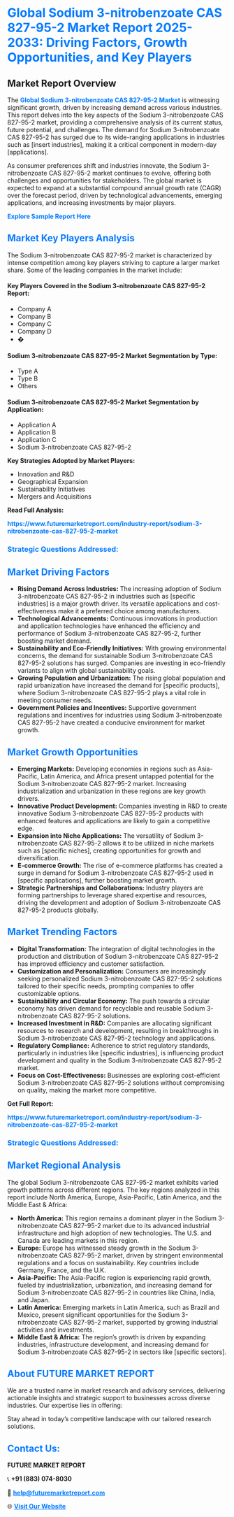 <h1 style="color: #007BFF;">Global Sodium 3-nitrobenzoate CAS 827-95-2 Market Report 2025-2033: Driving Factors, Growth Opportunities, and Key Players</h1>

<section id="overview">
<h2>Market Report Overview</h2>
<p>The <a href="https://www.futuremarketreport.com/industry-report/sodium-3-nitrobenzoate-cas-827-95-2-market" style="color: #007BFF; text-decoration: none;"><strong>Global Sodium 3-nitrobenzoate CAS 827-95-2 Market</strong></a> is witnessing significant growth, driven by increasing demand across various industries. This report delves into the key aspects of the Sodium 3-nitrobenzoate CAS 827-95-2 market, providing a comprehensive analysis of its current status, future potential, and challenges. The demand for Sodium 3-nitrobenzoate CAS 827-95-2 has surged due to its wide-ranging applications in industries such as [insert industries], making it a critical component in modern-day [applications].</p>
<p>As consumer preferences shift and industries innovate, the Sodium 3-nitrobenzoate CAS 827-95-2 market continues to evolve, offering both challenges and opportunities for stakeholders. The global market is expected to expand at a substantial compound annual growth rate (CAGR) over the forecast period, driven by technological advancements, emerging applications, and increasing investments by major players.</p>
</section>

<section id="overview">
<p><a href="https://www.futuremarketreport.com/request-sample/reportId=120596" style="color: #007BFF; text-decoration: none;"><strong>Explore Sample Report Here</strong></a></p>
</section>

<section id="key-players">
<h2 style="color: #007BFF;">Market Key Players Analysis</h2>
<p>The Sodium 3-nitrobenzoate CAS 827-95-2 market is characterized by intense competition among key players striving to capture a larger market share. Some of the leading companies in the market include:</p>
<h4>Key Players Covered in the Sodium 3-nitrobenzoate CAS 827-95-2 Report:</h4>
<ul><li>Company A</li><li>Company B</li><li>Company C</li><li>Company D</li><li>�</li></ul>
<h4>Sodium 3-nitrobenzoate CAS 827-95-2 Market Segmentation by Type:</h4>
<ul><li>Type A</li><li>Type B</li><li>Others</li></ul>

<h4>Sodium 3-nitrobenzoate CAS 827-95-2 Market Segmentation by Application:</h4>
<ul><li>Application A</li><li>Application B</li><li>Application C</li><li>Sodium 3-nitrobenzoate CAS 827-95-2</li></ul>
<p><strong>Key Strategies Adopted by Market Players:</strong></p>
<ul>
<li>Innovation and R&D</li>
<li>Geographical Expansion</li>
<li>Sustainability Initiatives</li>
<li>Mergers and Acquisitions</li>
</ul>
</section>

<section>
<p><strong>Read Full Analysis: </strong></p><a href="https://www.futuremarketreport.com/industry-report/sodium-3-nitrobenzoate-cas-827-95-2-market" style="color: #007BFF; text-decoration: none;"><strong>https://www.futuremarketreport.com/industry-report/sodium-3-nitrobenzoate-cas-827-95-2-market</strong></a>
<h3 style="color: #007BFF;">Strategic Questions Addressed:</h3>
</section>

<section id="driving-factors">
<h2 style="color: #007BFF;">Market Driving Factors</h2>
<ul>
<li><strong>Rising Demand Across Industries:</strong> The increasing adoption of Sodium 3-nitrobenzoate CAS 827-95-2 in industries such as [specific industries] is a major growth driver. Its versatile applications and cost-effectiveness make it a preferred choice among manufacturers.</li>
<li><strong>Technological Advancements:</strong> Continuous innovations in production and application technologies have enhanced the efficiency and performance of Sodium 3-nitrobenzoate CAS 827-95-2, further boosting market demand.</li>
<li><strong>Sustainability and Eco-Friendly Initiatives:</strong> With growing environmental concerns, the demand for sustainable Sodium 3-nitrobenzoate CAS 827-95-2 solutions has surged. Companies are investing in eco-friendly variants to align with global sustainability goals.</li>
<li><strong>Growing Population and Urbanization:</strong> The rising global population and rapid urbanization have increased the demand for [specific products], where Sodium 3-nitrobenzoate CAS 827-95-2 plays a vital role in meeting consumer needs.</li>
<li><strong>Government Policies and Incentives:</strong> Supportive government regulations and incentives for industries using Sodium 3-nitrobenzoate CAS 827-95-2 have created a conducive environment for market growth.</li>
</ul>
</section>

<section id="growth-opportunities">
<h2 style="color: #007BFF;">Market Growth Opportunities</h2>
<ul>
<li><strong>Emerging Markets:</strong> Developing economies in regions such as Asia-Pacific, Latin America, and Africa present untapped potential for the Sodium 3-nitrobenzoate CAS 827-95-2 market. Increasing industrialization and urbanization in these regions are key growth drivers.</li>
<li><strong>Innovative Product Development:</strong> Companies investing in R&D to create innovative Sodium 3-nitrobenzoate CAS 827-95-2 products with enhanced features and applications are likely to gain a competitive edge.</li>
<li><strong>Expansion into Niche Applications:</strong> The versatility of Sodium 3-nitrobenzoate CAS 827-95-2 allows it to be utilized in niche markets such as [specific niches], creating opportunities for growth and diversification.</li>
<li><strong>E-commerce Growth:</strong> The rise of e-commerce platforms has created a surge in demand for Sodium 3-nitrobenzoate CAS 827-95-2 used in [specific applications], further boosting market growth.</li>
<li><strong>Strategic Partnerships and Collaborations:</strong> Industry players are forming partnerships to leverage shared expertise and resources, driving the development and adoption of Sodium 3-nitrobenzoate CAS 827-95-2 products globally.</li>
</ul>
</section>

<section id="trending-factors">
<h2 style="color: #007BFF;">Market Trending Factors</h2>
<ul>
<li><strong>Digital Transformation:</strong> The integration of digital technologies in the production and distribution of Sodium 3-nitrobenzoate CAS 827-95-2 has improved efficiency and customer satisfaction.</li>
<li><strong>Customization and Personalization:</strong> Consumers are increasingly seeking personalized Sodium 3-nitrobenzoate CAS 827-95-2 solutions tailored to their specific needs, prompting companies to offer customizable options.</li>
<li><strong>Sustainability and Circular Economy:</strong> The push towards a circular economy has driven demand for recyclable and reusable Sodium 3-nitrobenzoate CAS 827-95-2 solutions.</li>
<li><strong>Increased Investment in R&D:</strong> Companies are allocating significant resources to research and development, resulting in breakthroughs in Sodium 3-nitrobenzoate CAS 827-95-2 technology and applications.</li>
<li><strong>Regulatory Compliance:</strong> Adherence to strict regulatory standards, particularly in industries like [specific industries], is influencing product development and quality in the Sodium 3-nitrobenzoate CAS 827-95-2 market.</li>
<li><strong>Focus on Cost-Effectiveness:</strong> Businesses are exploring cost-efficient Sodium 3-nitrobenzoate CAS 827-95-2 solutions without compromising on quality, making the market more competitive.</li>
</ul>
</section>

<section>
<p><strong>Get Full Report: </strong></p><a href="https://www.futuremarketreport.com/industry-report/sodium-3-nitrobenzoate-cas-827-95-2-market" style="color: #007BFF; text-decoration: none;"><strong>https://www.futuremarketreport.com/industry-report/sodium-3-nitrobenzoate-cas-827-95-2-market</strong></a>
<h3 style="color: #007BFF;">Strategic Questions Addressed:</h3>
</section>


<section id="regional-analysis">
<h2 style="color: #007BFF;">Market Regional Analysis</h2>
<p>The global Sodium 3-nitrobenzoate CAS 827-95-2 market exhibits varied growth patterns across different regions. The key regions analyzed in this report include North America, Europe, Asia-Pacific, Latin America, and the Middle East & Africa:</p>
<ul>
<li><strong>North America:</strong> This region remains a dominant player in the Sodium 3-nitrobenzoate CAS 827-95-2 market due to its advanced industrial infrastructure and high adoption of new technologies. The U.S. and Canada are leading markets in this region.</li>
<li><strong>Europe:</strong> Europe has witnessed steady growth in the Sodium 3-nitrobenzoate CAS 827-95-2 market, driven by stringent environmental regulations and a focus on sustainability. Key countries include Germany, France, and the U.K.</li>
<li><strong>Asia-Pacific:</strong> The Asia-Pacific region is experiencing rapid growth, fueled by industrialization, urbanization, and increasing demand for Sodium 3-nitrobenzoate CAS 827-95-2 in countries like China, India, and Japan.</li>
<li><strong>Latin America:</strong> Emerging markets in Latin America, such as Brazil and Mexico, present significant opportunities for the Sodium 3-nitrobenzoate CAS 827-95-2 market, supported by growing industrial activities and investments.</li>
<li><strong>Middle East & Africa:</strong> The region’s growth is driven by expanding industries, infrastructure development, and increasing demand for Sodium 3-nitrobenzoate CAS 827-95-2 in sectors like [specific sectors].</li>
</ul>
</section>

<footer>
<h2 style="color: #007BFF;">About FUTURE MARKET REPORT</h2>
<p>We are a trusted name in market research and advisory services, delivering actionable insights and strategic support to businesses across diverse industries. Our expertise lies in offering:</p>

<p>Stay ahead in today’s competitive landscape with our tailored research solutions.</p>

<h2 style="color: #007BFF;">Contact Us:</h2>
<p><strong>FUTURE MARKET REPORT</strong></p>
<p>📞 <strong>+91 (883) 074-8030</strong></p>
<p>📧 <strong><a href="mailto:help@futuremarketreport.com" style="color: #007BFF;">help@futuremarketreport.com</a></strong></p>
<p>🌐 <strong><a href="https://www.futuremarketreport.com/" style="color: #007BFF;">Visit Our Website</a></strong></p>
</footer>